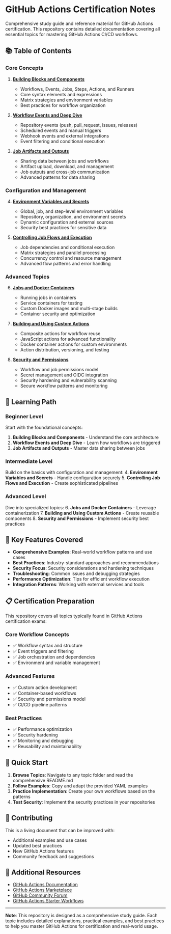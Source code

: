 # GitHub Actions Certification Notes

Comprehensive study guide and reference material for GitHub Actions certification. This repository contains detailed documentation covering all essential topics for mastering GitHub Actions CI/CD workflows.

## 📚 Table of Contents

### Core Concepts

1. **[Building Blocks and Components](./building-blocks-and-components/README.md)**
   - Workflows, Events, Jobs, Steps, Actions, and Runners
   - Core syntax elements and expressions
   - Matrix strategies and environment variables
   - Best practices for workflow organization

2. **[Workflow Events and Deep Dive](./workflow-events-and-deep-dive/README.md)**
   - Repository events (push, pull_request, issues, releases)
   - Scheduled events and manual triggers
   - Webhook events and external integrations
   - Event filtering and conditional execution

3. **[Job Artifacts and Outputs](./job-artifacts-and-outputs/README.md)**
   - Sharing data between jobs and workflows
   - Artifact upload, download, and management
   - Job outputs and cross-job communication
   - Advanced patterns for data sharing

### Configuration and Management

4. **[Environment Variables and Secrets](./environment-variables-and-secrets/README.md)**
   - Global, job, and step-level environment variables
   - Repository, organization, and environment secrets
   - Dynamic configuration and external sources
   - Security best practices for sensitive data

5. **[Controlling Job Flows and Execution](./controlling-job-flows-and-execution/README.md)**
   - Job dependencies and conditional execution
   - Matrix strategies and parallel processing
   - Concurrency control and resource management
   - Advanced flow patterns and error handling

### Advanced Topics

6. **[Jobs and Docker Containers](./jobs-and-docker-containers/README.md)**
   - Running jobs in containers
   - Service containers for testing
   - Custom Docker images and multi-stage builds
   - Container security and optimization

7. **[Building and Using Custom Actions](./building-and-using-custom-actions/README.md)**
   - Composite actions for workflow reuse
   - JavaScript actions for advanced functionality
   - Docker container actions for custom environments
   - Action distribution, versioning, and testing

8. **[Security and Permissions](./security-and-permissions/README.md)**
   - Workflow and job permissions model
   - Secret management and OIDC integration
   - Security hardening and vulnerability scanning
   - Secure workflow patterns and monitoring

## 🎯 Learning Path

### Beginner Level
Start with the foundational concepts:
1. **Building Blocks and Components** - Understand the core architecture
2. **Workflow Events and Deep Dive** - Learn how workflows are triggered
3. **Job Artifacts and Outputs** - Master data sharing between jobs

### Intermediate Level
Build on the basics with configuration and management:
4. **Environment Variables and Secrets** - Handle configuration securely
5. **Controlling Job Flows and Execution** - Create sophisticated pipelines

### Advanced Level
Dive into specialized topics:
6. **Jobs and Docker Containers** - Leverage containerization
7. **Building and Using Custom Actions** - Create reusable components
8. **Security and Permissions** - Implement security best practices

## 🔧 Key Features Covered

- **Comprehensive Examples**: Real-world workflow patterns and use cases
- **Best Practices**: Industry-standard approaches and recommendations
- **Security Focus**: Security considerations and hardening techniques
- **Troubleshooting**: Common issues and debugging strategies
- **Performance Optimization**: Tips for efficient workflow execution
- **Integration Patterns**: Working with external services and tools

## 📋 Certification Preparation

This repository covers all topics typically found in GitHub Actions certification exams:

### Core Workflow Concepts
- ✅ Workflow syntax and structure
- ✅ Event triggers and filtering
- ✅ Job orchestration and dependencies
- ✅ Environment and variable management

### Advanced Features
- ✅ Custom action development
- ✅ Container-based workflows
- ✅ Security and permissions model
- ✅ CI/CD pipeline patterns

### Best Practices
- ✅ Performance optimization
- ✅ Security hardening
- ✅ Monitoring and debugging
- ✅ Reusability and maintainability

## 🚀 Quick Start

1. **Browse Topics**: Navigate to any topic folder and read the comprehensive README.md
2. **Follow Examples**: Copy and adapt the provided YAML examples
3. **Practice Implementation**: Create your own workflows based on the patterns
4. **Test Security**: Implement the security practices in your repositories

## 🤝 Contributing

This is a living document that can be improved with:
- Additional examples and use cases
- Updated best practices
- New GitHub Actions features
- Community feedback and suggestions

## 📖 Additional Resources

- [GitHub Actions Documentation](https://docs.github.com/actions)
- [GitHub Actions Marketplace](https://github.com/marketplace?type=actions)
- [GitHub Community Forum](https://github.community/c/code-to-cloud/github-actions)
- [GitHub Actions Starter Workflows](https://github.com/actions/starter-workflows)

---

**Note**: This repository is designed as a comprehensive study guide. Each topic includes detailed explanations, practical examples, and best practices to help you master GitHub Actions for certification and real-world usage.